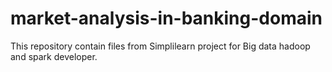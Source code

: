 # market-analysis-in-banking-domain
This repository contain files from Simplilearn project for Big data hadoop and spark developer.
